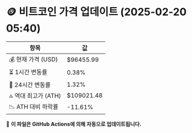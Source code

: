# 🪙 비트코인 가격 업데이트 (2025-02-20 05:40)

| 항목                | 값 |
|--------------------|----------------|
| 💰 현재 가격 (USD) | $96455.99 |
| ⏳ 1시간 변동률    | 0.38% |
| 📆 24시간 변동률   | 1.32% |
| 🔝 역대 최고가 (ATH) | $109021.48 |
| 📉 ATH 대비 하락률 | -11.61% |

🔄 **이 파일은 GitHub Actions에 의해 자동으로 업데이트됩니다.**
